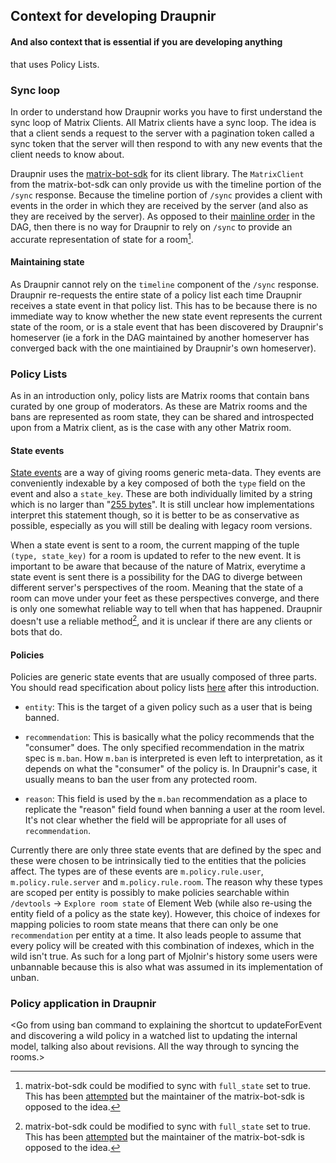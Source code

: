 ## Context for developing Draupnir

#### And also context that is essential if you are developing anything
that uses Policy Lists.

### Sync loop

In order to understand how Draupnir works you have to first understand
the sync loop of Matrix Clients. All Matrix clients have a sync loop.
The idea is that a client sends a request to the server with a
pagination token called a sync token that the server will then
respond to with any new events that the client needs to know about.
<You can read more about sync here>

Draupnir uses the
[matrix-bot-sdk](https://github.com/turt2live/matrix-bot-sdk)
for its client library. The `MatrixClient` from the matrix-bot-sdk can
only provide us with the timeline portion of the `/sync` response.
Because the timeline portion of `/sync` provides a client with events
in the order in which they are received by the server (and also
as they are received by the server). As opposed to their
[mainline order](https://spec.matrix.org/v1.6/rooms/v2/#definitions)
in the DAG, then there is no way for Draupnir to rely on `/sync` to
provide an accurate representation of state for a room[^full-state].

#### Maintaining state

As Draupnir cannot rely on the `timeline` component of the `/sync`
response. Draupnir re-requests the entire state of a policy list each
time Draupnir receives a state event in that policy list.
This has to be because there is no immediate way to know whether the
new state event represents the current state of the room, or is a
stale event that has been discovered by Draupnir's homeserver
(ie a fork in the DAG maintained by another homeserver has converged
back with the one maintiained by Draupnir's own homeserver).

### Policy Lists

As in an introduction only, policy lists are Matrix rooms that contain
bans curated by one group of moderators. As these are Matrix rooms
and the bans are represented as room state, they can be shared and
introspected upon from a Matrix client, as is the case with any other
Matrix room.

#### State events

[State events](https://spec.matrix.org/latest/client-server-api/#types-of-room-events)
are a way of giving rooms generic meta-data.
They events are conveniently indexable by a key composed of both the
`type` field on the event and also a `state_key`.
These are both individually limited by a string which is no larger
than "[255 bytes](https://spec.matrix.org/latest/client-server-api/#size-limits)".
It is still unclear how implementations interpret this statement
though, so it is better to be as conservative as possible, especially
as you will still be dealing with legacy room versions.

When a state event is sent to a room, the current mapping of the tuple
`(type, state_key)` for a room is updated to refer to the new event.
It is important to be aware that because of the nature of Matrix,
everytime a state event is sent there is a possibility
for the DAG to diverge between different server's perspectives of
the room. Meaning that the state of a room can move under your feet
as these perspectives converge,
and there is only one somewhat reliable way to tell when that has
happened. Draupnir doesn't use a reliable method[^full-state],
and it is unclear if there are any clients or bots that do.
 
#### Policies

Policies are generic state events that are usually composed of three
parts. You should read specification about policy lists
[here](https://spec.matrix.org/latest/client-server-api/#moderation-policy-lists)
after this introduction.

- `entity`: This is the target of a given policy such as a user that
is being banned.

- `recommendation`: This is basically what the policy recommends that
the "consumer" does. The only specified recommendation in the matrix
spec is `m.ban`. How `m.ban` is interpreted is even left to
interpretation, as it depends on what the "consumer" of the policy is.
In Draupnir's case, it usually means to ban the user from any
protected room.

- `reason`: This field is used by the `m.ban` recommendation as a
place to replicate the "reason" field found when banning a user
at the room level. It's not clear whether the field will be
appropriate for all uses of `recommendation`.

Currently there are only three state events that are defined by the
spec and these were chosen to be intrinsically tied to the entities
that the policies affect. The types are of these events are
`m.policy.rule.user`, `m.policy.rule.server` and `m.policy.rule.room`.
The reason why these types are scoped per entity is possibly to make
policies searchable within `/devtools` -> `Explore room state`
of Element Web (while also re-using the entity field of a policy as
the state key).
However, this choice of indexes for mapping policies to room state
means that there can only be one `recommendation` per entity at a
time. It also leads people to assume that every policy will be created
with this combination of indexes, which in the wild isn't true.
As such for a long part of Mjolnir's history some users were
unbannable because this is also what was assumed in its implementation
of unban.

### Policy application in Draupnir

<Go from using ban command to explaining the shortcut
to updateForEvent and discovering a wild policy in a watched list
to updating the internal model, talking also about revisions. All
the way through to syncing the rooms.>

[^full-state]: matrix-bot-sdk could be modified to sync with
`full_state` set to true. This has been
[attempted](https://github.com/turt2live/matrix-bot-sdk/pull/215)
but the maintainer of the matrix-bot-sdk is opposed to the idea.
